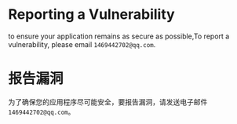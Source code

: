 # Reporting a Vulnerability

to ensure your application remains as secure as possible,To report a vulnerability, please email `1469442702@qq.com`.

# 报告漏洞

为了确保您的应用程序尽可能安全，要报告漏洞，请发送电子邮件 `1469442702@qq.com`。
